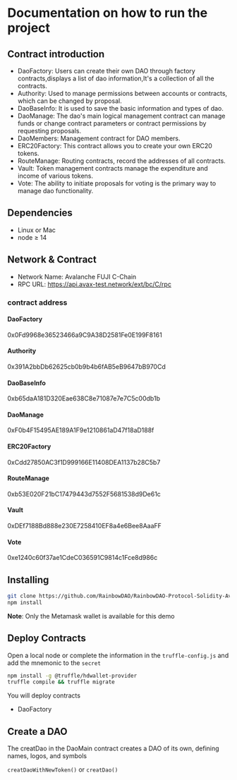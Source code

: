 # Documentation on how to run the project

## Contract introduction
- DaoFactory: Users can create their own DAO through factory contracts,displays a list of dao information,It's a collection of all the contracts.
- Authority: Used to manage permissions between accounts or contracts, which can be changed by proposal.
- DaoBaseInfo: It is used to save the basic information and types of dao.
- DaoManage: The dao's main logical management contract can manage funds or change contract parameters or contract permissions by requesting proposals.
- DaoMembers: Management contract for DAO members.
- ERC20Factory: This contract allows you to create your own ERC20 tokens.
- RouteManage: Routing contracts, record the addresses of all contracts.
- Vault: Token management contracts manage the expenditure and income of various tokens.
- Vote: The ability to initiate proposals for voting is the primary way to manage dao functionality.
## Dependencies

- Linux or Mac
- node ≥ 14

## Network & Contract
- Network Name: Avalanche FUJI C-Chain
- RPC URL: https://api.avax-test.network/ext/bc/C/rpc

### contract address

#### DaoFactory
0x0Fd9968e36523466a9C9A38D2581Fe0E199F8161
#### Authority
0x391A2bbDb62625cb0b9b4b6fAB5eB9647bB970Cd
#### DaoBaseInfo
0xb65daA181D320Eae638C8e71087e7e7C5c00db1b
#### DaoManage
0xF0b4F15495AE189A1F9e1210861aD47f18aD188f
#### ERC20Factory
0xCdd27850AC3f1D999166E11408DEA1137b28C5b7
#### RouteManage
0xb53E020F21bC17479443d7552F5681538d9De61c
#### Vault
0xDEf7188Bd888e230E7258410EF8a4e6Bee8AaaFF
#### Vote
0xe1240c60f37ae1CdeC036591C9814c1Fce8d986c

## Installing

```bash
git clone https://github.com/RainbowDAO/RainbowDAO-Protocol-Solidity-Avalanche-Hackathon.git
npm install
```

**Note**: Only the Metamask wallet is available for this demo


## Deploy Contracts
Open a local node or complete the information in the ```truffle-config.js``` and add the mnemonic to the ```secret```

```bash
npm install -g @truffle/hdwallet-provider
truffle compile && truffle migrate
```
You will deploy contracts
- DaoFactory

## Create a DAO
The creatDao in the DaoMain contract creates a DAO of its own, defining names, logos, and symbols

```creatDaoWithNewToken()``` or ```creatDao()```




